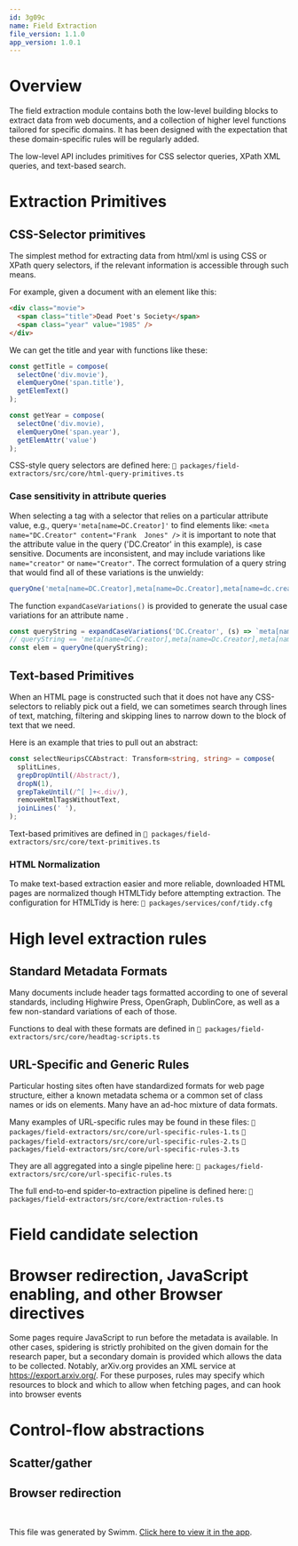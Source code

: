 ```yaml
---
id: 3g09c
name: Field Extraction
file_version: 1.1.0
app_version: 1.0.1
---
```


# Overview
The  field extraction  module contains  both  the low-level  building blocks  to
extract data  from web  documents, and  a collection  of higher  level functions
tailored for specific domains. It has been designed with the expectation
that these domain-specific rules will be regularly added.

The low-level API includes primitives for CSS selector queries,
XPath XML queries, and text-based search.

# Extraction Primitives

## CSS-Selector primitives
The simplest  method for  extracting data  from html/xml is  using CSS  or XPath
query selectors, if the relevant information is accessible through such means.


For example, given a document with an element like this:
```html
<div class="movie">
  <span class="title">Dead Poet's Society</span>
  <span class="year" value="1985" />
</div>
```
We can get the title and year with functions like these:
```typescript
const getTitle = compose(
  selectOne('div.movie'),
  elemQueryOne('span.title'),
  getElemText()
);

const getYear = compose(
  selectOne('div.movie),
  elemQueryOne('span.year'),
  getElemAttr('value')
);
```

CSS-style query selectors are defined here:
`📄 packages/field-extractors/src/core/html-query-primitives.ts`

### Case sensitivity in attribute queries
When  selecting a  tag with  a selector  that relies  on a  particular attribute
value,  e.g.,  query=`'meta[name=DC.Creator]'`  to find  elements  like:  `<meta
name="DC.Creator" content="Frank  Jones" />`  it is important  to note  that the
attribute value in the query ('DC.Creator'  in this example), is case sensitive.
Documents are inconsistent, and may  include variations like `name="creator"` or
`name="Creator"`. The correct formulation of a  query string that would find all
of these variations is the unwieldy:

```typescript
queryOne('meta[name=DC.Creator],meta[name=Dc.Creator],meta[name=dc.creator]')
```

The function `expandCaseVariations()` is provided to generate the usual case variations for an attribute name .
```typescript
const queryString = expandCaseVariations('DC.Creator', (s) => `meta[name=${n}]` );
// queryString == 'meta[name=DC.Creator],meta[name=Dc.Creator],meta[name=dc.creator]'
const elem = queryOne(queryString);
```


## Text-based Primitives
When an HTML page is constructed such that it does not have any CSS-selectors to reliably pick out a field,
we can sometimes search through lines of text, matching, filtering and skipping lines to narrow down to
the block of text that we need.

Here is an example that tries to pull out an abstract:

```typescript
const selectNeuripsCCAbstract: Transform<string, string> = compose(
  splitLines,
  grepDropUntil(/Abstract/),
  dropN(1),
  grepTakeUntil(/^[ ]+<.div/),
  removeHtmlTagsWithoutText,
  joinLines(' '),
);
```

Text-based primitives are defined in
`📄 packages/field-extractors/src/core/text-primitives.ts`

### HTML Normalization
To make  text-based extraction easier  and more reliable, downloaded  HTML pages
are normalized though HTMLTidy before attempting extraction. The configuration
for HTMLTidy is here:
`📄 packages/services/conf/tidy.cfg`


# High level extraction rules

## Standard Metadata Formats
Many  documents  include header  tags  formatted  according  to one  of  several
standards, including  Highwire Press,  OpenGraph, DublinCore, as  well as  a few
non-standard variations of each of those.

Functions to deal with these formats are defined in
`📄 packages/field-extractors/src/core/headtag-scripts.ts`


## URL-Specific and Generic Rules
Particular hosting sites often have standardized formats for web page
structure, either a known metadata schema or a common set of class names or
ids on elements. Many have an ad-hoc mixture of data formats.

Many examples of URL-specific rules may be found in these files:
`📄 packages/field-extractors/src/core/url-specific-rules-1.ts`
`📄 packages/field-extractors/src/core/url-specific-rules-2.ts`
`📄 packages/field-extractors/src/core/url-specific-rules-3.ts`

They are all aggregated into a single pipeline here:
`📄 packages/field-extractors/src/core/url-specific-rules.ts`

The full end-to-end spider-to-extraction pipeline is defined here:
`📄 packages/field-extractors/src/core/extraction-rules.ts `

# Field candidate selection
# Browser redirection, JavaScript enabling, and other Browser directives
Some pages require JavaScript to run before the metadata is available. In other cases,
spidering is strictly prohibited on the given domain for the research paper, but a secondary
domain is provided which allows the data to be collected. Notably, arXiv.org provides an XML
service at https://export.arxiv.org/. For these purposes, rules may specify which resources to block and which to
allow when fetching pages, and can hook into browser events

# Control-flow abstractions

## Scatter/gather

## Browser redirection

<br/>





This file was generated by Swimm. [Click here to view it in the app](https://app.swimm.io/repos/Z2l0aHViJTNBJTNBb3Blbi1tZXRhLWV4dHJhY3Rpb24lM0ElM0FhZGFtY2hhbmRyYQ==/docs/3g09c).
